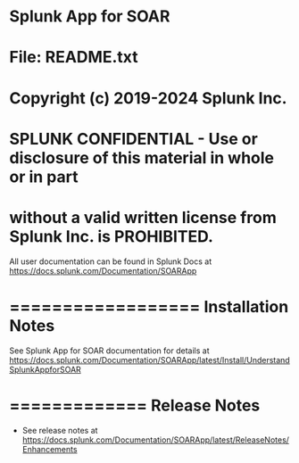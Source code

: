 # Splunk App for SOAR

# File: README.txt
# Copyright (c) 2019-2024 Splunk Inc.
#
# SPLUNK CONFIDENTIAL - Use or disclosure of this material in whole or in part
# without a valid written license from Splunk Inc. is PROHIBITED.

All user documentation can be found in Splunk Docs at https://docs.splunk.com/Documentation/SOARApp

==================
Installation Notes
==================
See Splunk App for SOAR documentation for details at https://docs.splunk.com/Documentation/SOARApp/latest/Install/UnderstandSplunkAppforSOAR

=============
Release Notes
=============
- See release notes at https://docs.splunk.com/Documentation/SOARApp/latest/ReleaseNotes/Enhancements
